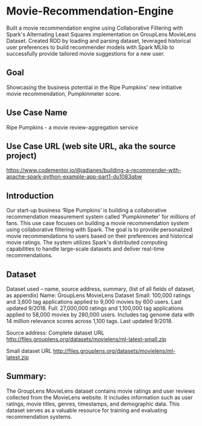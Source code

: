 # Movie-Recommendation-Engine
Built a movie recommendation engine using Collaborative Filtering with Spark's Alternating Least Squares implementation on GroupLens MovieLens Dataset. Created RDD by loading and parsing dataset, leveraged historical user preferences to build recommender models with Spark MLlib to successfully provide tailored movie suggestions for a new user.
## Goal
Showcasing the business potential in the Ripe Pumpkins' new initiative movie recommendation, Pumpkinmeter score.

## Use Case Name
Ripe Pumpkins - a movie review-aggregation service

## Use Case URL (web site URL, aka the source project)
https://www.codementor.io/@jadianes/building-a-recommender-with-apache-spark-python-example-app-part1-du1083qbw

## Introduction 
Our start-up business ‘Ripe Pumpkins’ is building a collaborative recommendation measurement system called  ‘Pumpkinmeter’ for millions of fans. This use case focuses on building a movie recommendation system using collaborative filtering with Spark. The goal is to provide personalized movie recommendations to users based on their preferences and historical movie ratings. The system utilizes Spark's distributed computing capabilities to handle large-scale datasets and deliver real-time recommendations.


## Dataset 
Dataset used – name, source address, summary, (list of all fields of dataset, as appendix)
Name: GroupLens MovieLens Dataset
Small: 100,000 ratings and 3,600 tag applications applied to 9,000 movies by 600 users. Last updated 9/2018.
Full: 27,000,000 ratings and 1,100,000 tag applications applied to 58,000 movies by 280,000 users. Includes tag genome data with 14 million relevance scores across 1,100 tags. Last updated 9/2018.

Source address: 
Complete dataset URL
http://files.grouplens.org/datasets/movielens/ml-latest-small.zip

Small dataset URL
http://files.grouplens.org/datasets/movielens/ml-latest.zip

## Summary: 
The GroupLens MovieLens dataset contains movie ratings and user reviews collected from the MovieLens website.
It includes information such as user ratings, movie titles, genres, timestamps, and demographic data. 
This dataset serves as a valuable resource for training and evaluating recommendation systems.

